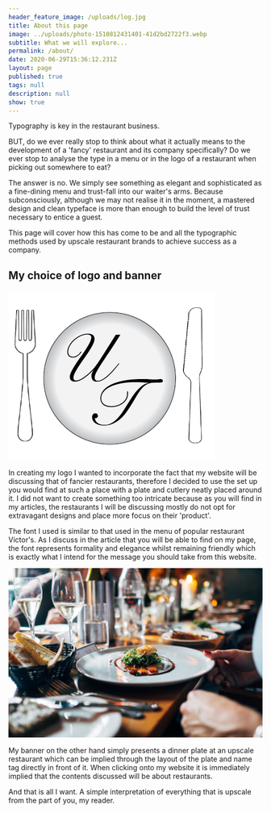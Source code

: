 ```yaml
---
header_feature_image: /uploads/log.jpg
title: About this page
image: ../uploads/photo-1510812431401-41d2bd2722f3.webp
subtitle: What we will explore...
permalink: /about/
date: 2020-06-29T15:36:12.231Z
layout: page
published: true
tags: null
description: null
show: true
---
```

Typography is key in the restaurant business.

BUT, do we ever really stop to think about what it actually means to the development of a 'fancy' restaurant and its company specifically? Do we ever stop to analyse the type in a menu or in the logo of a restaurant when picking out somewhere to eat?

The answer is no. We simply see something as elegant and sophisticated as a fine-dining menu and trust-fall into our waiter's arms. Because subconsciously, although we may not realise it in the moment, a mastered design and clean typeface is more than enough to build the level of trust necessary to entice a guest.

This page will cover how this has come to be and all the typographic methods used by upscale restaurant brands to achieve success as a company.



## **My choice of logo and banner**

![](../uploads/ut.png)

In creating my logo I wanted to incorporate the fact that my website will be discussing that of fancier restaurants, therefore I decided to use the set up you would find at such a place with a plate and cutlery neatly placed around it. I did not want to create something too intricate because as you will find in my articles, the restaurants I will be discussing mostly do not opt for extravagant designs and place more focus on their 'product'. 

The font I used is similar to that used in the menu of popular restaurant Victor's. As I discuss in the article that you will be able to find on my page, the font represents formality and elegance whilst remaining friendly which is exactly what I intend for the message you should take from this website.

![Image from Unsplash](../uploads/photo-1414235077428-338989a2e8c0.webp)

My banner on the other hand simply presents a dinner plate at an upscale restaurant which can be implied through the layout of the plate and name tag directly in front of it. When clicking onto my website it is immediately implied that the contents discussed will be about restaurants.

And that is all I want. A simple interpretation of everything that is upscale from the part of you, my reader.